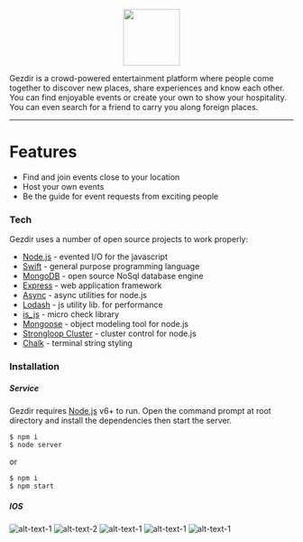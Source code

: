 <p align="center">
  <img src="https://raw.githubusercontent.com/wiki/garenyondem/gezdir/gezdir_logo.fw.png" height="100">
</p>

Gezdir is a crowd-powered entertainment platform where people come together to discover new places, share experiences and know each other.
You can find enjoyable events or create your own to show your hospitality. You can even search for a friend to carry you along foreign places.

--------------------

# Features

  - Find and join events close to your location
  - Host your own events
  - Be the guide for event requests from exciting people

### Tech

Gezdir uses a number of open source projects to work properly:

* [Node.js](https://nodejs.org/) - evented I/O for the javascript
* [Swift](https://swift.org/) - general purpose programming language
* [MongoDB](https://www.mongodb.com/scale/database-software-open-source) - open source NoSql database engine
* [Express](https://expressjs.com/) - web application framework
* [Async](https://caolan.github.io/async/) - async utilities for node.js
* [Lodash](https://lodash.com/) - js utility lib. for performance
* [is_js](http://is.js.org/) - micro check library
* [Mongoose](http://mongoosejs.com/) - object modeling tool for node.js
* [Strongloop Cluster](https://www.npmjs.com/package/strong-cluster-control) - cluster control for node.js
* [Chalk](https://www.npmjs.com/package/chalk) - terminal string styling

### Installation
##### Service

Gezdir requires [Node.js](https://nodejs.org/en/download/) v6+ to run.
Open the command prompt at root directory and install the dependencies then start the server. 
```
$ npm i
$ node server
```
or
```
$ npm i
$ npm start
```
##### IOS

![alt-text-1](https://raw.githubusercontent.com/wiki/garenyondem/gezdir/ios.png "title-1") ![alt-text-2](https://raw.githubusercontent.com/wiki/garenyondem/gezdir/ios2.png "title-2") ![alt-text-1](https://raw.githubusercontent.com/wiki/garenyondem/gezdir/ios3.png "title-1") ![alt-text-1](https://raw.githubusercontent.com/wiki/garenyondem/gezdir/ios4.png "title-1") ![alt-text-1](https://raw.githubusercontent.com/wiki/garenyondem/gezdir/ios5.png "title-1")

